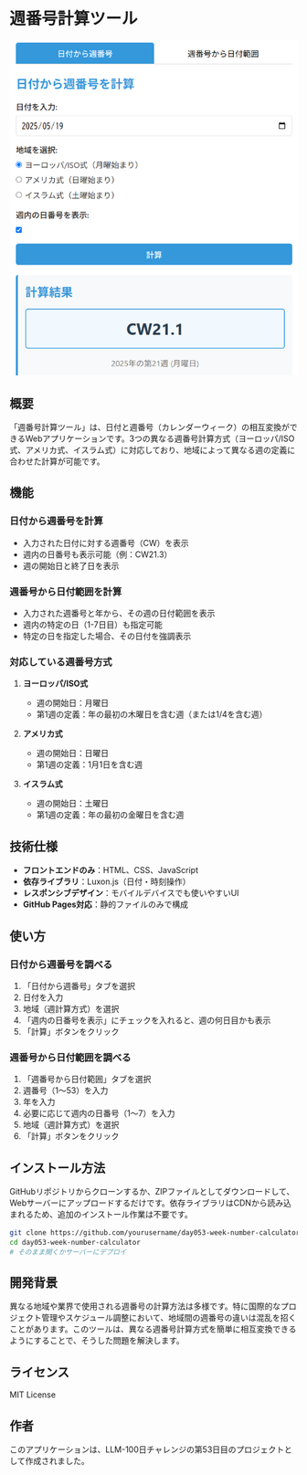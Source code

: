 # 週番号計算ツール

![週番号計算ツール](screenshot.png)

## 概要

「週番号計算ツール」は、日付と週番号（カレンダーウィーク）の相互変換ができるWebアプリケーションです。3つの異なる週番号計算方式（ヨーロッパ/ISO式、アメリカ式、イスラム式）に対応しており、地域によって異なる週の定義に合わせた計算が可能です。

## 機能

### 日付から週番号を計算
- 入力された日付に対する週番号（CW）を表示
- 週内の日番号も表示可能（例：CW21.3）
- 週の開始日と終了日を表示

### 週番号から日付範囲を計算
- 入力された週番号と年から、その週の日付範囲を表示
- 週内の特定の日（1-7日目）も指定可能
- 特定の日を指定した場合、その日付を強調表示

### 対応している週番号方式
1. **ヨーロッパ/ISO式**
   - 週の開始日：月曜日
   - 第1週の定義：年の最初の木曜日を含む週（または1/4を含む週）

2. **アメリカ式**
   - 週の開始日：日曜日
   - 第1週の定義：1月1日を含む週

3. **イスラム式**
   - 週の開始日：土曜日
   - 第1週の定義：年の最初の金曜日を含む週

## 技術仕様

- **フロントエンドのみ**：HTML、CSS、JavaScript
- **依存ライブラリ**：Luxon.js（日付・時刻操作）
- **レスポンシブデザイン**：モバイルデバイスでも使いやすいUI
- **GitHub Pages対応**：静的ファイルのみで構成

## 使い方

### 日付から週番号を調べる
1. 「日付から週番号」タブを選択
2. 日付を入力
3. 地域（週計算方式）を選択
4. 「週内の日番号を表示」にチェックを入れると、週の何日目かも表示
5. 「計算」ボタンをクリック

### 週番号から日付範囲を調べる
1. 「週番号から日付範囲」タブを選択
2. 週番号（1〜53）を入力
3. 年を入力
4. 必要に応じて週内の日番号（1〜7）を入力
5. 地域（週計算方式）を選択
6. 「計算」ボタンをクリック

## インストール方法

GitHubリポジトリからクローンするか、ZIPファイルとしてダウンロードして、Webサーバーにアップロードするだけです。依存ライブラリはCDNから読み込まれるため、追加のインストール作業は不要です。

```bash
git clone https://github.com/yourusername/day053-week-number-calculator.git
cd day053-week-number-calculator
# そのまま開くかサーバーにデプロイ
```

## 開発背景

異なる地域や業界で使用される週番号の計算方法は多様です。特に国際的なプロジェクト管理やスケジュール調整において、地域間の週番号の違いは混乱を招くことがあります。このツールは、異なる週番号計算方式を簡単に相互変換できるようにすることで、そうした問題を解決します。

## ライセンス

MIT License

## 作者

このアプリケーションは、LLM-100日チャレンジの第53日目のプロジェクトとして作成されました。